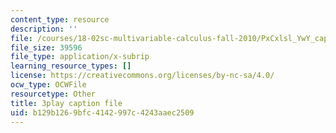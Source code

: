 ```yaml
---
content_type: resource
description: ''
file: /courses/18-02sc-multivariable-calculus-fall-2010/PxCxlsl_YwY_captions.vtt
file_size: 39596
file_type: application/x-subrip
learning_resource_types: []
license: https://creativecommons.org/licenses/by-nc-sa/4.0/
ocw_type: OCWFile
resourcetype: Other
title: 3play caption file
uid: b129b126-9bfc-4142-997c-4243aaec2509
---
```

